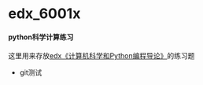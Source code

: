 # edx_6001x
#### python科学计算练习
这里用来存放[edx《计算机科学和Python编程导论》](https://courses.edx.org/courses/course-v1:MITx+6.00.1x+2T2017_2/)的练习题
- git测试